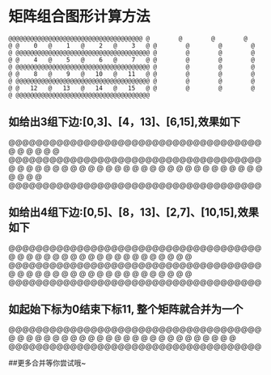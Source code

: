 # 矩阵组合图形计算方法
`
@@@@@@@@@@@@@@@@@@@@@@@@@@@@@@@@@@@@@
@        @        @        @        @
@    0   @    1   @    2   @    3   @
@        @        @        @        @
@@@@@@@@@@@@@@@@@@@@@@@@@@@@@@@@@@@@@
@        @        @        @        @
@    4   @    5   @    6   @    7   @
@        @        @        @        @
@@@@@@@@@@@@@@@@@@@@@@@@@@@@@@@@@@@@@
@        @        @        @        @
@    8   @    9   @   10   @   11   @
@        @        @        @        @
@@@@@@@@@@@@@@@@@@@@@@@@@@@@@@@@@@@@@
@        @        @        @        @
@   12   @   13   @   14   @   15   @
@        @        @        @        @
@@@@@@@@@@@@@@@@@@@@@@@@@@@@@@@@@@@@@
`

## 如给出3组下边:[0,3]、[4，13]、[6,15],效果如下

@@@@@@@@@@@@@@@@@@@@@@@@@@@@@@@@@@@@@
@                                   @
@                                   @
@                                   @
@@@@@@@@@@@@@@@@@@@@@@@@@@@@@@@@@@@@@
@                 @                 @
@                 @                 @
@                 @                 @
@                 @                 @
@                 @                 @
@                 @                 @
@                 @                 @
@                 @                 @
@                 @                 @
@                 @                 @
@                 @                 @
@@@@@@@@@@@@@@@@@@@@@@@@@@@@@@@@@@@@@

## 如给出4组下边:[0,5]、[8，13]、[2,7]、[10,15],效果如下

@@@@@@@@@@@@@@@@@@@@@@@@@@@@@@@@@@@@@
@                 @                 @
@                 @                 @
@                 @                 @
@                 @                 @
@                 @                 @
@                 @                 @
@                 @                 @
@@@@@@@@@@@@@@@@@@@@@@@@@@@@@@@@@@@@@
@                 @                 @
@                 @                 @
@                 @                 @
@                 @                 @
@                 @                 @
@                 @                 @
@                 @                 @
@@@@@@@@@@@@@@@@@@@@@@@@@@@@@@@@@@@@@

## 如起始下标为0结束下标11, 整个矩阵就合并为一个

@@@@@@@@@@@@@@@@@@@@@@@@@@@@@@@@@@@@@
@                                   @
@                                   @
@                                   @
@                                   @
@                                   @
@                                   @
@                                   @
@                                   @
@                                   @
@                                   @
@                                   @
@                                   @
@                                   @
@@@@@@@@@@@@@@@@@@@@@@@@@@@@@@@@@@@@@

##更多合并等你尝试哦~